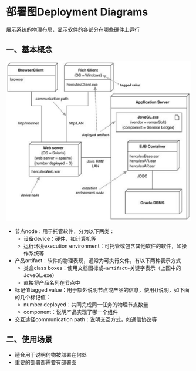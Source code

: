 # 部署图Deployment Diagrams

展示系统的物理布局，显示软件的各部分在哪些硬件上运行

## 一、基本概念

<img src="./images/08-部署图.png" alt="部署图" style="zoom:50%;" />

* 节点node：用于托管软件，分为以下两类：
  * 设备device：硬件，如计算机等
  * 运行环境execution environment：可托管或包含其他软件的软件，如操作系统等
* 产品artifact：软件的物理表现，通常为可执行文件，有以下两种表示方式
  * 类盒class boxes：使用文档图标或`«artifact»`关键字表示（上图中的JoveGL.exe）
  * 直接将产品名列在节点中
* 标记值tagged value：用于额外说明节点或产品的信息，使用{}说明，如下面的几个标记值：
  * number deployed：共同完成同一任务的物理节点数量
  * component：说明产品实现了哪一个组件
* 交互途径communication path：说明交互方式，如通信协议等



## 二、使用场景

* 适合用于说明何物被部署在何处
* 重要的部署都需要有部署图